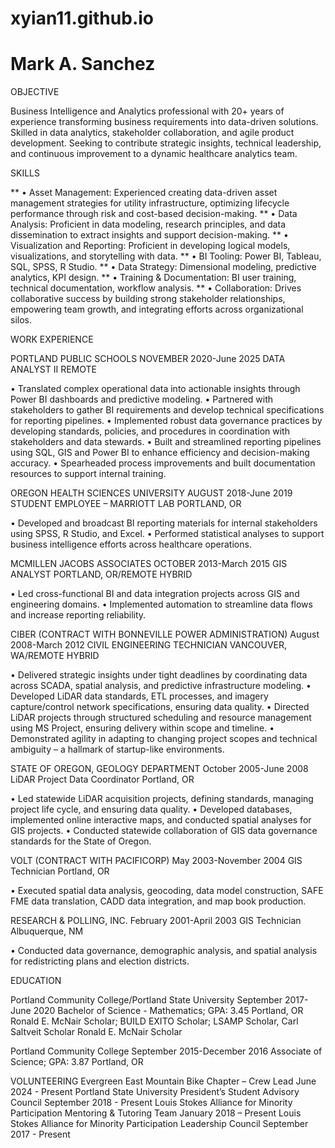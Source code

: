 # xyian11.github.io

# Mark A. Sanchez

OBJECTIVE

Business Intelligence and Analytics professional with 20+ years of experience transforming business requirements into data-driven solutions. Skilled in data analytics, stakeholder collaboration, and agile product development. Seeking to contribute strategic insights, technical leadership, and continuous improvement to a dynamic healthcare analytics team.

SKILLS

** • Asset Management: Experienced creating data-driven asset management strategies for utility infrastructure, optimizing lifecycle performance through risk and cost-based decision-making.
** • Data Analysis: Proficient in data modeling, research principles, and data dissemination to extract insights and support decision-making.
** • Visualization and Reporting: Proficient in developing logical models, visualizations, and storytelling with data. 
** • BI Tooling: Power BI, Tableau, SQL, SPSS, R Studio.
** • Data Strategy: Dimensional modeling, predictive analytics, KPI design.
** • Training & Documentation: BI user training, technical documentation, workflow analysis.
** • Collaboration: Drives collaborative success by building strong stakeholder relationships, empowering team growth, and integrating efforts across organizational silos.

WORK EXPERIENCE

PORTLAND PUBLIC SCHOOLS								NOVEMBER 2020-June 2025
DATA ANALYST II										REMOTE

• Translated complex operational data into actionable insights through Power BI dashboards and predictive modeling.
• Partnered with stakeholders to gather BI requirements and develop technical specifications for reporting pipelines.
• Implemented robust data governance practices by developing standards, policies, and procedures in coordination with stakeholders and data stewards.
• Built and streamlined reporting pipelines using SQL, GIS and Power BI to enhance efficiency and decision-making accuracy.
• Spearheaded process improvements and built documentation resources to support internal training.

OREGON HEALTH SCIENCES UNIVERSITY							AUGUST 2018-June 2019
STUDENT EMPLOYEE – MARRIOTT LAB							PORTLAND, OR

• Developed and broadcast BI reporting materials for internal stakeholders using SPSS, R Studio, and Excel. 
• Performed statistical analyses to support business intelligence efforts across healthcare operations.



MCMILLEN JACOBS ASSOCIATES								OCTOBER 2013-March 2015
GIS ANALYST										PORTLAND, OR/REMOTE HYBRID

• Led cross-functional BI and data integration projects across GIS and engineering domains.
• Implemented automation to streamline data flows and increase reporting reliability.


CIBER (CONTRACT WITH BONNEVILLE POWER ADMINISTRATION)				August 2008-March 2012
CIVIL ENGINEERING TECHNICIAN								VANCOUVER, WA/REMOTE HYBRID

• Delivered strategic insights under tight deadlines by coordinating data across SCADA, spatial analysis, and predictive infrastructure modeling.
• Developed LiDAR data standards, ETL processes, and imagery capture/control network specifications, ensuring data quality.
• Directed LiDAR projects through structured scheduling and resource management using MS Project, ensuring delivery within scope and timeline.
• Demonstrated agility in adapting to changing project scopes and technical ambiguity – a hallmark of startup-like environments.

STATE OF OREGON, GEOLOGY DEPARTMENT						October 2005-June 2008
LiDAR Project Data Coordinator							Portland, OR

• Led statewide LiDAR acquisition projects, defining standards, managing project life cycle, and ensuring data quality. • Developed databases, implemented online interactive maps, and conducted spatial analyses for GIS projects.
• Conducted statewide collaboration of GIS data governance standards for the State of Oregon.


VOLT (CONTRACT WITH PACIFICORP) 							May 2003-November 2004
GIS Technician	    								Portland, OR

• Executed spatial data analysis, geocoding, data model construction, SAFE FME data translation, CADD data integration, and map book production.

RESEARCH & POLLING, INC.								February 2001-April 2003
GIS Technician									Albuquerque, NM

• Conducted data governance, demographic analysis, and spatial analysis for redistricting plans and election districts.

EDUCATION

Portland Community College/Portland State University				September 2017-June 2020
Bachelor of Science - Mathematics; GPA: 3.45					Portland, OR	
Ronald E. McNair Scholar; BUILD EXITO Scholar; LSAMP Scholar, Carl Saltveit Scholar
Ronald E. McNair Scholar

Portland Community College								September 2015-December 2016
Associate of Science; GPA: 3.87							Portland, OR	

VOLUNTEERING
Evergreen East Mountain Bike Chapter – Crew Lead						June 2024 - Present
Portland State University President’s Student Advisory Council				September 2018 - Present
Louis Stokes Alliance for Minority Participation Mentoring & Tutoring Team			 January 2018 – Present
Louis Stokes Alliance for Minority Participation Leadership Council				September 2017 - Present


